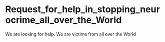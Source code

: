 # Request_for_help_in_stopping_neurocrime_all_over_the_World
We are looking for help. We are victims from all over the World
